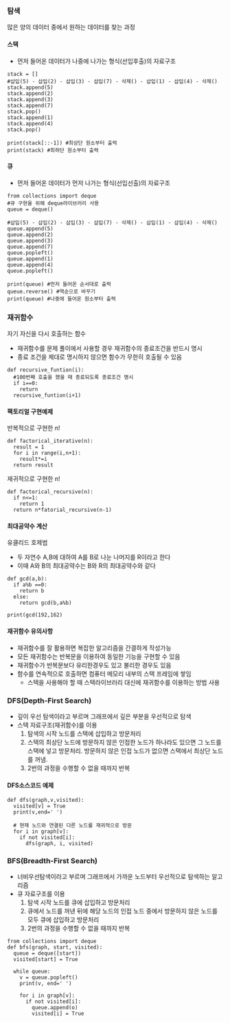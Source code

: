 ### 탐색
많은 양의 데이터 중에서 원하는 데이터를 찾는 과정

#### 스택
 - 먼저 들어온 데이터가 나중에 나가는 형식(선입후출)의 자료구조
```
stack = []
#삽입(5) - 삽입(2) - 삽입(3) - 삽입(7) - 삭제() - 삽입(1) - 삽입(4) - 삭제()
stack.append(5)
stack.append(2)
stack.append(3)
stack.append(7)
stack.pop()
stack.append(1)
stack.append(4)
stack.pop()

print(stack[::-1]) #최상단 원소부터 출력
print(stack) #최하단 원소부터 출력
```

 
#### 큐
 - 먼저 들어온 데이터가 먼저 나가는 형식(선입선출)의 자료구조
```
from collections import deque
#큐 구현을 위해 deque라이브러리 사용
queue = deque()

#삽입(5) - 삽입(2) - 삽입(3) - 삽입(7) - 삭제() - 삽입(1) - 삽입(4) - 삭제()
queue.append(5)
queue.append(2)
queue.append(3)
queue.append(7)
queue.popleft()
queue.append(1)
queue.append(4)
queue.popleft()

print(queue) #먼저 들어온 순서대로 출력
queue.reverse() #역순으로 바꾸기
print(queue) #나중에 들어온 원소부터 출력
```
### 재귀함수
자기 자신을 다시 호출하는 함수
 - 재귀함수를 문제 풀이에서 사용할 경우 재귀함수의 종료조건을 반드시 명시
 - 종료 조건을 제대로 명시하지 않으면 함수가 무한히 호출될 수 있음
```
def recursive_funtion(i):
  #100번째 호출을 했을 때 종료되도록 종료조건 명시
  if i==0:
    return
  recursive_funtion(i+1)
```
#### 팩토리얼 구현예제
반복적으로 구현한 n!
```
def factorical_iterative(n):
  result = 1
  for i in range(i,n+1):
    result*=i
  return result

```
재귀적으로 구현한 n!
```
def factorical_recursive(n):
  if n<=1:
    return 1
  return n*fatorial_recursive(n-1)
```
#### 최대공약수 계산
유클리드 호제법
 - 두 자연수 A,B에 대하여 A를 B로 나눈 나머지를 R이라고 한다
 - 이때 A와 B의 최대공약수는 B와 R의 최대공약수와 같다

```
def gcd(a,b):
  if a%b ==0:
    return b
  else:
    return gcd(b,a%b)
    
print(gcd(192,162)
```
#### 재귀함수 유의사항
 - 재귀함수를 잘 활용하면 복잡한 알고리즘을 간결하게 작성가능
 - 모든 재귀함수는 반복문을 이용하여 동일한 기능을 구현할 수 있음
 - 재귀함수가 반복문보다 유리한경우도 있고 불리한 경우도 있음
 - 함수를 연속적으로 호출하면 컴퓨터 메모리 내부의 스택 프레임에 쌓임
   + 스택을 사용해야 할 때 스택라이브러리 대신에 재귀함수를 이용하는 방법 사용

### DFS(Depth-First Search)
  - 깊이 우선 탐색이라고 부르며 그래프에서 깊은 부분을 우선적으로 탐색
  - 스택 자료구조(재귀함수)를 이용
    1. 탐색의 시작 노드를 스택에 삽입하고 방문처리
    2. 스택의 최상단 노드에 방문하지 않은 인접한 노드가 하나라도 있으면 그 노드를 스택에 넣고 방문처리. 방문하지 않은 인접 노드가 없으면 스택에서 최상단 노드를 꺼냄.
    3. 2번의 과정을 수행할 수 없을 때까지 반복

#### DFS소스코드 예제
```
def dfs(graph,v,visited):
  visited[v] = True
  print(v,end=' ')
 
  # 현재 노드와 연결된 다른 노드를 재귀적으로 방문
  for i in graph[v]:
    if not visited[i]:
      dfs(graph, i, visited)
```
### BFS(Breadth-First Search)
 - 너비우선탐색이라고 부르며 그래프에서 가까운 노드부터 우선적으로 탐색하는 알고리즘
 - 큐 자료구조를 이용
   1. 탐색 시작 노드를 큐에 삽입하고 방문처리
   2. 큐에서 노드를 꺼낸 뒤에 해당 노드의 인접 노드 중에서 방문하지 않은 노드를 모두 큐에 삽입하고 방문처리
   3. 2번의 과정을 수행할 수 없을 때까지 반복

```
from collections import deque
def bfs(graph, start, visited):
  queue = deque([start])
  visited[start] = True
  
  while queue:
    v = queue.popleft()
    print(v, end=' ')
    
    for i in graph[v]:
      if not visited[i]:
        queue.append(o)
        visited[i] = True
```




 
